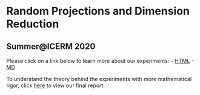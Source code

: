 # Random Projections and Dimension Reduction
## Summer@ICERM 2020

Please click on a link below to learn more about our experiments:
	- [HTML](./notebooks/html/Eigenfaces.ipynb)
	- [MD](./notebooks/md/Eigenfaces.ipynb)

To understand the theory behind the experiments with more mathematical rigor, click [here](link) to view our final report.
